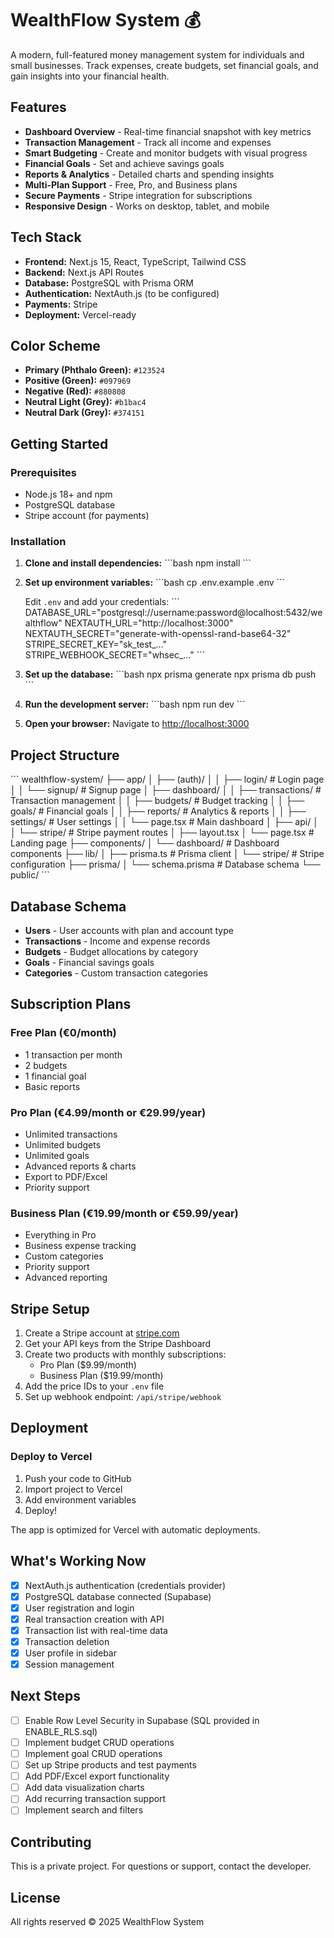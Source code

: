 # WealthFlow System 💰

A modern, full-featured money management system for individuals and small businesses. Track expenses, create budgets, set financial goals, and gain insights into your financial health.

## Features

- **Dashboard Overview** - Real-time financial snapshot with key metrics
- **Transaction Management** - Track all income and expenses
- **Smart Budgeting** - Create and monitor budgets with visual progress
- **Financial Goals** - Set and achieve savings goals
- **Reports & Analytics** - Detailed charts and spending insights
- **Multi-Plan Support** - Free, Pro, and Business plans
- **Secure Payments** - Stripe integration for subscriptions
- **Responsive Design** - Works on desktop, tablet, and mobile

## Tech Stack

- **Frontend:** Next.js 15, React, TypeScript, Tailwind CSS
- **Backend:** Next.js API Routes
- **Database:** PostgreSQL with Prisma ORM
- **Authentication:** NextAuth.js (to be configured)
- **Payments:** Stripe
- **Deployment:** Vercel-ready

## Color Scheme

- **Primary (Phthalo Green):** `#123524`
- **Positive (Green):** `#097969`
- **Negative (Red):** `#880808`
- **Neutral Light (Grey):** `#b1bac4`
- **Neutral Dark (Grey):** `#374151`

## Getting Started

### Prerequisites

- Node.js 18+ and npm
- PostgreSQL database
- Stripe account (for payments)

### Installation

1. **Clone and install dependencies:**
   \`\`\`bash
   npm install
   \`\`\`

2. **Set up environment variables:**
   \`\`\`bash
   cp .env.example .env
   \`\`\`

   Edit `.env` and add your credentials:
   \`\`\`
   DATABASE_URL="postgresql://username:password@localhost:5432/wealthflow"
   NEXTAUTH_URL="http://localhost:3000"
   NEXTAUTH_SECRET="generate-with-openssl-rand-base64-32"
   STRIPE_SECRET_KEY="sk_test_..."
   STRIPE_WEBHOOK_SECRET="whsec_..."
   \`\`\`

3. **Set up the database:**
   \`\`\`bash
   npx prisma generate
   npx prisma db push
   \`\`\`

4. **Run the development server:**
   \`\`\`bash
   npm run dev
   \`\`\`

5. **Open your browser:**
   Navigate to [http://localhost:3000](http://localhost:3000)

## Project Structure

\`\`\`
wealthflow-system/
├── app/
│   ├── (auth)/
│   │   ├── login/          # Login page
│   │   └── signup/         # Signup page
│   ├── dashboard/
│   │   ├── transactions/   # Transaction management
│   │   ├── budgets/        # Budget tracking
│   │   ├── goals/          # Financial goals
│   │   ├── reports/        # Analytics & reports
│   │   ├── settings/       # User settings
│   │   └── page.tsx        # Main dashboard
│   ├── api/
│   │   └── stripe/         # Stripe payment routes
│   ├── layout.tsx
│   └── page.tsx            # Landing page
├── components/
│   └── dashboard/          # Dashboard components
├── lib/
│   ├── prisma.ts          # Prisma client
│   └── stripe/            # Stripe configuration
├── prisma/
│   └── schema.prisma      # Database schema
└── public/
\`\`\`

## Database Schema

- **Users** - User accounts with plan and account type
- **Transactions** - Income and expense records
- **Budgets** - Budget allocations by category
- **Goals** - Financial savings goals
- **Categories** - Custom transaction categories

## Subscription Plans

### Free Plan (€0/month)
- 1 transaction per month
- 2 budgets
- 1 financial goal
- Basic reports

### Pro Plan (€4.99/month or €29.99/year)
- Unlimited transactions
- Unlimited budgets
- Unlimited goals
- Advanced reports & charts
- Export to PDF/Excel
- Priority support

### Business Plan (€19.99/month or €59.99/year)
- Everything in Pro
- Business expense tracking
- Custom categories
- Priority support
- Advanced reporting

## Stripe Setup

1. Create a Stripe account at [stripe.com](https://stripe.com)
2. Get your API keys from the Stripe Dashboard
3. Create two products with monthly subscriptions:
   - Pro Plan ($9.99/month)
   - Business Plan ($19.99/month)
4. Add the price IDs to your `.env` file
5. Set up webhook endpoint: `/api/stripe/webhook`

## Deployment

### Deploy to Vercel

1. Push your code to GitHub
2. Import project to Vercel
3. Add environment variables
4. Deploy!

The app is optimized for Vercel with automatic deployments.

## What's Working Now

- [x] NextAuth.js authentication (credentials provider)
- [x] PostgreSQL database connected (Supabase)
- [x] User registration and login
- [x] Real transaction creation with API
- [x] Transaction list with real-time data
- [x] Transaction deletion
- [x] User profile in sidebar
- [x] Session management

## Next Steps

- [ ] Enable Row Level Security in Supabase (SQL provided in ENABLE_RLS.sql)
- [ ] Implement budget CRUD operations
- [ ] Implement goal CRUD operations
- [ ] Set up Stripe products and test payments
- [ ] Add PDF/Excel export functionality
- [ ] Add data visualization charts
- [ ] Add recurring transaction support
- [ ] Implement search and filters

## Contributing

This is a private project. For questions or support, contact the developer.

## License

All rights reserved © 2025 WealthFlow System
